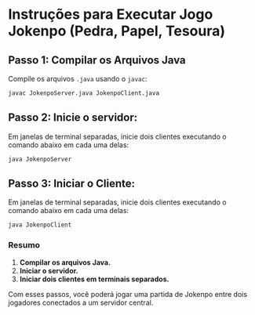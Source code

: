 # Instruções para Executar Jogo Jokenpo (Pedra, Papel, Tesoura)

## Passo 1: Compilar os Arquivos Java

Compile os arquivos `.java` usando o `javac`:

```sh
javac JokenpoServer.java JokenpoClient.java
```

## Passo 2: Inicie o servidor:
Em janelas de terminal separadas, inicie dois clientes executando o comando abaixo em cada uma delas:

```sh
java JokenpoServer
```

## Passo 3: Iniciar o Cliente:
Em janelas de terminal separadas, inicie dois clientes executando o comando abaixo em cada uma delas:

```sh
java JokenpoClient
```

### Resumo

1. **Compilar os arquivos Java.**
2. **Iniciar o servidor.**
3. **Iniciar dois clientes em terminais separados.**

Com esses passos, você poderá jogar uma partida de Jokenpo entre dois jogadores conectados a um servidor central.
